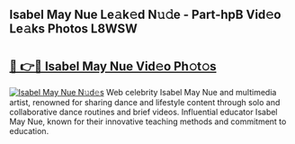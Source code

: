 ## Isabel May Nue Le𝚊k𝚎d N𝚞𝚍e - Part-hpB Vid𝚎o Le𝚊ks Photos L8WSW

# <h2><a href="http://fb3ju05.evod.top/?m=Isabel+May+Nue">🔗 👉🔴 Isabel May Nue Vid𝚎o Ph𝚘t𝚘s</a></h2>

[![Isabel May Nue N𝚞d𝚎s](https://i.imgur.com/8V9OHl7.gif)](http://fb3ju05.evod.top/?m=Isabel+May+Nue)
Web celebrity Isabel May Nue and multimedia artist, renowned for sharing dance and lifestyle content through solo and collaborative dance routines and brief videos. Influential educator Isabel May Nue, known for their innovative teaching methods and commitment to education. 
